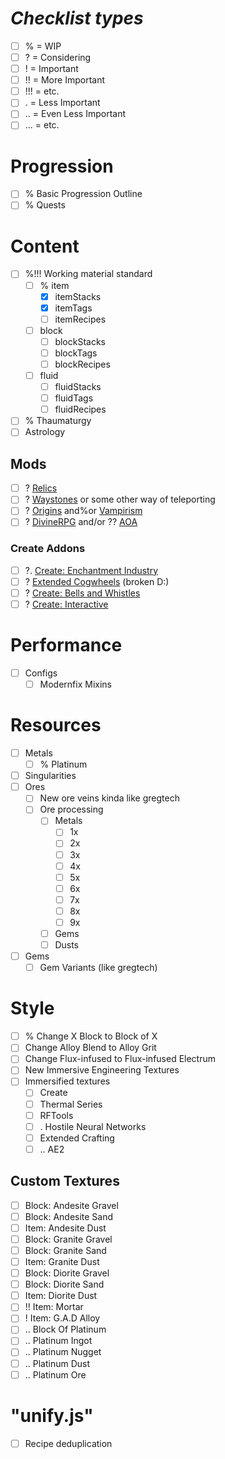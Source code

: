 # ***Checklist types***
- [ ] % = WIP
- [ ] ? = Considering
- [ ] ! = Important
- [ ] !! = More Important
- [ ] !!! = etc.
- [ ] . = Less Important
- [ ] .\. = Even Less Important
- [ ] .\.. = etc.

# Progression
- [ ] % Basic Progression Outline
- [ ] % Quests

# Content
- [ ] %!!! Working material standard
  - [ ] % item
    - [x] itemStacks
    - [x] itemTags
    - [ ] itemRecipes
  - [ ] block
      - [ ] blockStacks
      - [ ] blockTags
      - [ ] blockRecipes
  - [ ] fluid
      - [ ] fluidStacks
      - [ ] fluidTags
      - [ ] fluidRecipes
- [ ] % Thaumaturgy
- [ ] Astrology
## Mods
- [ ] ? [Relics](https:%%modrinth.com%mod%relics-mod)
- [ ] ? [Waystones](https:%%modrinth.com%mod%waystones) or some other way of teleporting
- [ ] ? [Origins](https:%%www.curseforge.com%minecraft%mc-mods%origins-forge) and%or [Vampirism](https:%%modrinth.com%mod%vampirism)
- [ ] ? [DivineRPG](https://modrinth.com/mod/divinerpg) and/or ?? [AOA](https://modrinth.com/mod/adventofascension)
### Create Addons
- [ ] ?. [Create: Enchantment Industry](https://modrinth.com/mod/create-enchantment-industry)
- [ ] ? [Extended Cogwheels](https://modrinth.com/mod/extended-cogwheels) (broken D:)
- [ ] ? [Create: Bells and Whistles](https://modrinth.com/mod/bellsandwhistles)
- [ ] ? [Create: Interactive](https://modrinth.com/mod/interactive)

# Performance
- [ ] Configs
  - [ ] Modernfix Mixins

# Resources
- [ ] Metals
  - [ ] % Platinum
- [ ] Singularities
- [ ] Ores
  - [ ] New ore veins kinda like gregtech
  - [ ] Ore processing
    - [ ] Metals
      - [ ] 1x  
      - [ ] 2x
      - [ ] 3x
      - [ ] 4x
      - [ ] 5x
      - [ ] 6x
      - [ ] 7x
      - [ ] 8x
      - [ ] 9x
    - [ ] Gems
    - [ ] Dusts
- [ ] Gems
  - [ ] Gem Variants (like gregtech)

# Style
- [ ] % Change X Block to Block of X
- [ ] Change Alloy Blend to Alloy Grit
- [ ] Change Flux-infused to Flux-infused Electrum
- [ ] New Immersive Engineering Textures
- [ ] Immersified textures
  - [ ] Create
  - [ ] Thermal Series
  - [ ] RFTools
  - [ ] . Hostile Neural Networks
  - [ ] Extended Crafting
  - [ ] .\. AE2
## Custom Textures
- [ ] Block: Andesite Gravel
- [ ] Block: Andesite Sand
- [ ] Item: Andesite Dust
- [ ] Block: Granite Gravel
- [ ] Block: Granite Sand
- [ ] Item: Granite Dust
- [ ] Block: Diorite Gravel
- [ ] Block: Diorite Sand
- [ ] Item: Diorite Dust
- [ ] !! Item: Mortar
- [ ] ! Item: G.A.D Alloy
- [ ] .. Block Of Platinum
- [ ] .. Platinum Ingot
- [ ] .. Platinum Nugget
- [ ] .. Platinum Dust
- [ ] .. Platinum Ore

# "unify.js"
- [ ] Recipe deduplication
